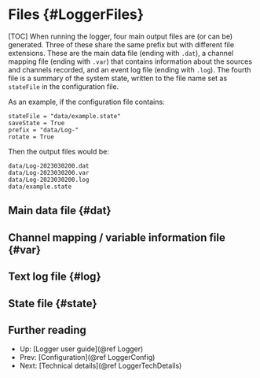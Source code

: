 # Files {#LoggerFiles}
[TOC]
When running the logger, four main output files are (or can be) generated. Three of these share the same prefix but with different file extensions.
These are the main data file (ending with `.dat`), a channel mapping file (ending with `.var`) that contains information about the sources and channels recorded, and an event log file (ending with `.log`).
The fourth file is a summary of the system state, written to the file name set as `stateFile` in the configuration file.

As an example, if the configuration file contains:
~~~{.py}
stateFile = "data/example.state"
saveState = True
prefix = "data/Log-"
rotate = True
~~~

Then the output files would be:
~~~{.py}
data/Log-2023030200.dat
data/Log-2023030200.var
data/Log-2023030200.log
data/example.state
~~~

## Main data file {#dat}
## Channel mapping / variable information file {#var}
## Text log file {#log}
## State file {#state}


## Further reading
* Up: [Logger user guide](@ref Logger)
* Prev: [Configuration](@ref LoggerConfig)
* Next: [Technical details](@ref LoggerTechDetails)
